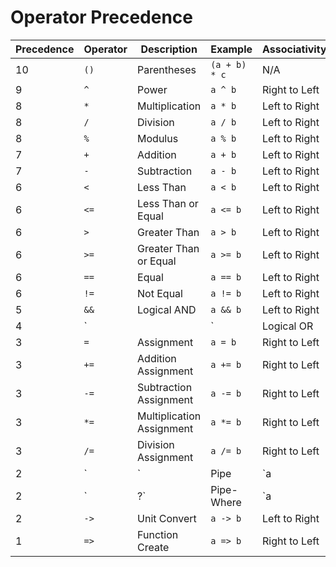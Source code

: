 # Operator Precedence

| Precedence | Operator | Description       | Example       | Associativity |
|------------|----------|-------------------|---------------|---------------|
| 10         | `()`     | Parentheses       | `(a + b) * c` | N/A           |
| 9          | `^`      | Power             | `a ^ b`       | Right to Left |
| 8          | `*`      | Multiplication    | `a * b`       | Left to Right |
| 8          | `/`      | Division          | `a / b`       | Left to Right |
| 8          | `%`      | Modulus           | `a % b`       | Left to Right |
| 7          | `+`      | Addition          | `a + b`       | Left to Right |
| 7          | `-`      | Subtraction       | `a - b`       | Left to Right |
| 6          | `<`      | Less Than         | `a < b`       | Left to Right |
| 6          | `<=`     | Less Than or Equal| `a <= b`      | Left to Right |
| 6          | `>`      | Greater Than      | `a > b`       | Left to Right |
| 6          | `>=`     | Greater Than or Equal | `a >= b`  | Left to Right |
| 6          | `==`     | Equal             | `a == b`      | Left to Right |
| 6          | `!=`     | Not Equal         | `a != b`      | Left to Right |
| 5          | `&&`     | Logical AND       | `a && b`      | Left to Right |
| 4          | `||`     | Logical OR        | `a || b`      | Left to Right |
| 3          | `=`      | Assignment        | `a = b`       | Right to Left |
| 3          | `+=`     | Addition Assignment | `a += b`    | Right to Left |
| 3          | `-=`     | Subtraction Assignment | `a -= b` | Right to Left |
| 3          | `*=`     | Multiplication Assignment | `a *= b` | Right to Left |
| 3          | `/=`     | Division Assignment | `a /= b`    | Right to Left |
| 2          | `|`      | Pipe              | `a | b`       | Left to Right |
| 2          | `|?`     | Pipe-Where        | `a |? b`      | Left to Right |
| 2          | `->`     | Unit Convert      | `a -> b`      | Left to Right |
| 1          | `=>`     | Function Create   | `a => b`      | Right to Left |

